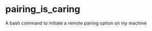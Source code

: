 pairing_is_caring
=================

A bash command to initiate a remote pairing option on my machine
